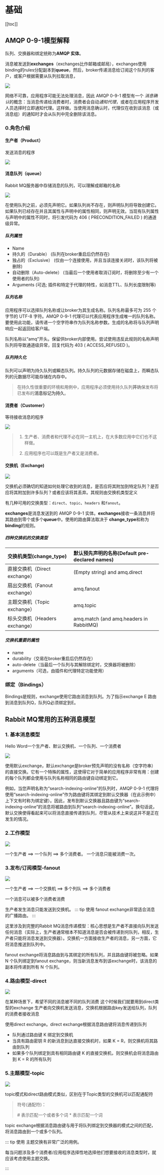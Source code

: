 # 基础
[[toc]]

## AMQP 0-9-1模型解释

队列、交换器和绑定统称为**AMQP 实体**。

消息被发送到**exchanges**（exchanges比作邮箱或邮局），exchanges使用binding的rules分配副本到**queue**，然后，broker传递消息给订阅这个队列的客户，或客户根据需要从队列拉取消息，

![](img/338c642d1f3543813eab2e460bf73dd5.png)

网络不可靠，应用程序可能无法处理消息，因此 AMQP 0-9-1 模型有一个 *消息确认*的概念：当消息传递给消费者时，消费者会自动*通知代理*，或者在应用程序开发人员选择时立即通知代理。这样做。当使用消息确认时，代理仅在收到该消息（或消息组）的通知时才会从队列中完全删除该消息。

### 0.角色介绍

#### 生产者（Product）

发送消息的程序

![](img/d29da4ec52823450abfbc3930bf5b15e.png)

#### 消息队列（queue）

Rabbit MQ服务器中存储消息的队列，可以理解成邮箱的名称

![](img/11b77878dd540de5ae285889179fd2f6.png)

在使用队列之前，必须先声明它。如果队列尚不存在，则声明队列将导致创建它。如果队列已经存在并且其属性与声明中的属性相同，则声明无效。当现有队列属性与声明中的属性不同时，将引发代码为 406 ( PRECONDITION_FAILED ) 的通道级异常。

##### 队列属性

- Name
- 持久的（Durable） (队列在broker重启后仍然存在)
- 独占的（Exclusive） (仅由一个连接使用，并且当该连接关闭时，该队列将被删除)
- 自动删除（Auto-delete） (当最后一个使用者取消订阅时，将删除至少有一个使用者的队列)
- Arguments (可选; 插件和特定于代理的特性，如消息TTL、队列长度限制等)

##### 队列名称

应用程序可以选择队列名称或让broker为其生成名称。队列名称最多可为 255 个字节的 UTF-8 字符。AMQP 0-9-1 代理可以代表应用程序生成唯一的队列名称。要使用此功能，请传递一个空字符串作为队列名称参数。生成的名称将与队列声明响应一起返回给客户端。

队列名称以“amq”开头。保留供broker内部使用。尝试使用违反此规则的名称声明队列将导致通道级异常，回复代码为 403 ( ACCESS_REFUSED )。

##### 队列持久化

队列可以声明为持久队列或瞬态队列。持久队列的元数据存储在磁盘上，而瞬态队列的元数据尽可能存储在内存中。

> 在持久性很重要的环境和用例中，应用程序必须使用持久队列**并**确保发布将已发布的**消息标记为持久**。

#### 消费者（Customer）

等待接收消息的程序

![](img/fc7ba350eb47dce28ac2f1441abbf939.png)

> 1. 生产者、消费者和代理不必在同一主机上，在大多数应用中它们也不这样做。
>
> 2. 应用程序也可以既是生产者又是消费者。

#### 交换机（Exchange)

![](img/a743b494468765cfdc589f38ed967a17.png)

交换机必须确切的知道如何处理它收到的消息，是否应将其附加到特定队列？是否应将其附加到许多队列？或者应该将其丢弃。其规则由交换机类型定义

有几种可用的交换类型：`direct`、`topic`、`headers` 和`fanout`。

**exchanges**是消息发送到的 AMQP 0-9-1 实体。**exchanges**接收一条消息并将其路由到零个或多个**queue**中。使用的路由算法取决于 **change_type**和称为**binding**的规则。

##### 四种交换机的交换类型

| 交换机类型(change_type)        | 默认预先声明的名称(Default pre-declared names) |
| :----------------------------- | :--------------------------------------------- |
| 直接交换机（Direct exchange）  | (Empty string) and amq.direct                  |
| 扇出交换机（Fanout exchange）  | amq.fanout                                     |
| 主题交换机（Topic exchange）   | amq.topic                                      |
| 标头交换机（Headers exchange） | amq.match (and amq.headers in RabbitMQ)        |

##### 交换机重要的属性

- name
- durability（交易在broker重启后仍然存在）
- auto-delete（当最后一个队列与其解除绑定时，交换器将被删除）
- arguments（可选，由插件和代理特定功能使用）

### 绑定（Bindings）

Bindings是规则，exchange使用它路由消息到队列。为了指示exchange E 路由到消息到队列Q，队列Q必须绑定到E。



## Rabbit MQ常用的五种消息模型

### 1. 基本消息模型

Hello Word一个生产者、默认交换机、一个队列、一个消费者

![](img/688ff8fa5186a2faf3b5ff8fd2dd67c4.png)

使用默认exchange，默认exchange是broker预先声明的没有名称（空字符串）的直接交换。它有一个特殊的属性，这使得它对于简单的应用程序非常有用：创建的每个队列都会使用与队列名称相同的路由键自动绑定到它。

例如，当您声明名称为“search-indexing-online”的队列时，AMQP 0-9-1 代理将使用“search-indexing-online”作为路由键将其绑定到默认交换器（在此示例中）上下文有时称为绑定键）。因此，发布到默认交换器且路由键为“search-indexing-online”的消息将被路由到队列“search-indexing-online”。换句话说，默认交换使得看起来可以将消息直接传递到队列，尽管从技术上来说这并不是正在发生的情况。



### 2.工作模型

![](img/89a77f3f60d0139988696657f54ecba1.png)

一个生产者 ==> 一个队列 ==> 多个消费者。
一个消息只能被消费一次。

### 3.发布/订阅模型-fanout

![](img/270f6aa3eaa51f2c32f28b7bf1f63060.png)

一个生产者 ==> 一个交换机 ==> 多个列队 ==> 多个消费者

一个消息可以被多个消费者消费

生产者发生消息只能发送到交换机。
::: tip 使用
fanout exchange非常适合消息的广播路由。
:::

这里涉及到完整的Rabbit MQ消息传递模型：核心思想是生产者不直接向队列发送任何消息（实际上，生产者通常根本不知道消息是否会被传递到何队列，相反，生产者只能将消息发送到交换器）。交换机一方面接收生产者的消息，另一方面，它将消息推送到队列中。

fanout exchange将消息路由到与其绑定的所有队列，并且路由键将被忽略。如果 N 个队列绑定到fanout exchange，则当新消息发布到该exchange时，该消息的副本将传递到所有 N 个队列。





### 4.路由模型-direct

![](img/60ec2b5f4400c77de98a61a77caf7aed.png)

在某种场景下，希望不同的消息被不同的队列消费
这个时候我们就要用到direct类型的exchange
生产者向交换机发送消息，交换机根据路由key发送给队列，队列的消费者接收消息

使用direct exchange。direct exchange根据消息路由键将消息传递到队列

* 队列通过路由键 K 绑定到交换机
* 当具有路由密钥 R 的新消息到达直接交换机时，如果 K = R，则交换机将其路由到队列
* 如果多个队列绑定到具有相同路由键 K 的直接交换机，则交换机会将消息路由到 K = R 的所有队列

### 5.主题模型-topic

![](img/983d08098213d7bf2749fc6b485c52d9.png)

topic模式和direct路由模式类似，区别在于Topic类型的交换机可以匹配通配符

> 符号(通配符)：
>
> \# 表示匹配一个或者多个词
> \* 表示匹配一个词

topic exchange根据消息路由键与用于将队列绑定到交换器的模式之间的匹配，将消息路由到一个或多个队列。


::: tip 使用
主题交换有非常广泛的用例。

每当问题涉及多个消费者/应用程序选择性地选择他们想要接收的消息类型时，就应该考虑使用主题交换。

:::















